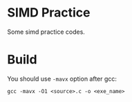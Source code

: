 # SIMD Practice

Some simd practice codes.

# Build

You should use `-mavx` option after gcc:

```
gcc -mavx -O1 <source>.c -o <exe_name>
```
